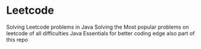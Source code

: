 # Leetcode
Solving Leetcode problems in Java
Solving the Most popular problems on leetcode of all difficulties
Java Essentials for better coding edge also part of this repo 
